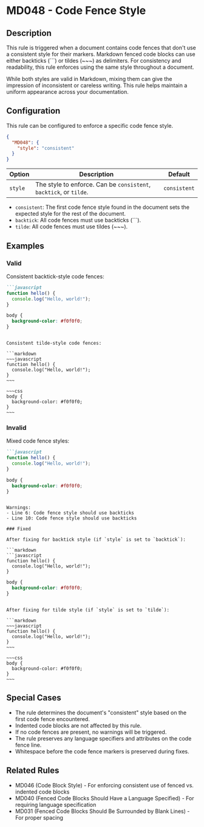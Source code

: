 # MD048 - Code Fence Style

## Description

This rule is triggered when a document contains code fences that don't use a consistent style for their markers. Markdown fenced code blocks can use either backticks (```) or tildes (~~~) as delimiters. For consistency and readability, this rule enforces using the same style throughout a document.

While both styles are valid in Markdown, mixing them can give the impression of inconsistent or careless writing. This rule helps maintain a uniform appearance across your documentation.

## Configuration

This rule can be configured to enforce a specific code fence style.

```json
{
  "MD048": {
    "style": "consistent"
  }
}
```

| Option | Description | Default |
|--------|-------------|---------|
| `style` | The style to enforce. Can be `consistent`, `backtick`, or `tilde`. | `consistent` |

- `consistent`: The first code fence style found in the document sets the expected style for the rest of the document.
- `backtick`: All code fences must use backticks (```).
- `tilde`: All code fences must use tildes (~~~).

## Examples

### Valid

Consistent backtick-style code fences:

```markdown
```javascript
function hello() {
  console.log("Hello, world!");
}
```

```css
body {
  background-color: #f0f0f0;
}
```
```

Consistent tilde-style code fences:

```markdown
~~~javascript
function hello() {
  console.log("Hello, world!");
}
~~~

~~~css
body {
  background-color: #f0f0f0;
}
~~~
```

### Invalid

Mixed code fence styles:

```markdown
```javascript
function hello() {
  console.log("Hello, world!");
}
```

~~~css
body {
  background-color: #f0f0f0;
}
~~~
```

Warnings:
- Line 6: Code fence style should use backticks
- Line 10: Code fence style should use backticks

### Fixed

After fixing for backtick style (if `style` is set to `backtick`):

```markdown
```javascript
function hello() {
  console.log("Hello, world!");
}
```

```css
body {
  background-color: #f0f0f0;
}
```
```

After fixing for tilde style (if `style` is set to `tilde`):

```markdown
~~~javascript
function hello() {
  console.log("Hello, world!");
}
~~~

~~~css
body {
  background-color: #f0f0f0;
}
~~~
```

## Special Cases

- The rule determines the document's "consistent" style based on the first code fence encountered.
- Indented code blocks are not affected by this rule.
- If no code fences are present, no warnings will be triggered.
- The rule preserves any language specifiers and attributes on the code fence line.
- Whitespace before the code fence markers is preserved during fixes.

## Related Rules

- MD046 (Code Block Style) - For enforcing consistent use of fenced vs. indented code blocks
- MD040 (Fenced Code Blocks Should Have a Language Specified) - For requiring language specification
- MD031 (Fenced Code Blocks Should Be Surrounded by Blank Lines) - For proper spacing 